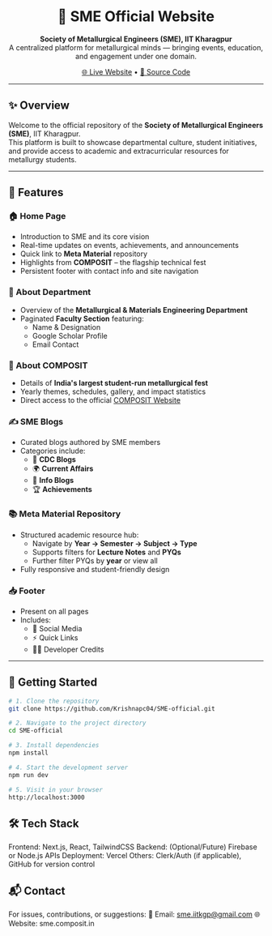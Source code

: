 <h1 align="center">🔩 SME Official Website</h1>

<p align="center">
  <b>Society of Metallurgical Engineers (SME), IIT Kharagpur</b><br/>
  A centralized platform for metallurgical minds — bringing events, education, and engagement under one domain.
</p>

<p align="center">
  <a href="https://sme-official.vercel.app/">🌐 Live Website</a> •
  <a href="https://github.com/Krishnapc04/SME-official">📂 Source Code</a>
</p>

---

## ✨ Overview

Welcome to the official repository of the **Society of Metallurgical Engineers (SME)**, IIT Kharagpur.  
This platform is built to showcase departmental culture, student initiatives, and provide access to academic and extracurricular resources for metallurgy students.

---

## 🧩 Features

### 🏠 Home Page
- Introduction to SME and its core vision
- Real-time updates on events, achievements, and announcements
- Quick link to **Meta Material** repository
- Highlights from **COMPOSIT** – the flagship technical fest
- Persistent footer with contact info and site navigation

### 🧪 About Department
- Overview of the **Metallurgical & Materials Engineering Department**
- Paginated **Faculty Section** featuring:
  - Name & Designation
  - Google Scholar Profile
  - Email Contact

### 🎉 About COMPOSIT
- Details of **India's largest student-run metallurgical fest**
- Yearly themes, schedules, gallery, and impact statistics
- Direct access to the official [COMPOSIT Website](https://composit.in)

### ✍️ SME Blogs
- Curated blogs authored by SME members
- Categories include:
  - 📘 **CDC Blogs**
  - 🌍 **Current Affairs**
  - 🧠 **Info Blogs**
  - 🏆 **Achievements**

### 📚 Meta Material Repository
- Structured academic resource hub:
  - Navigate by **Year → Semester → Subject → Type**
  - Supports filters for **Lecture Notes** and **PYQs**
  - Further filter PYQs by **year** or view all
- Fully responsive and student-friendly design

### 📥 Footer
- Present on all pages
- Includes:
  - 🔗 Social Media
  - ⚡ Quick Links
  - 🧑‍💻 Developer Credits

---

## 🚀 Getting Started

```bash
# 1. Clone the repository
git clone https://github.com/Krishnapc04/SME-official.git

# 2. Navigate to the project directory
cd SME-official

# 3. Install dependencies
npm install

# 4. Start the development server
npm run dev

# 5. Visit in your browser
http://localhost:3000
```

## 🛠️ Tech Stack
Frontend: Next.js, React, TailwindCSS
Backend: (Optional/Future) Firebase or Node.js APIs
Deployment: Vercel
Others: Clerk/Auth (if applicable), GitHub for version control

## 📬 Contact

For issues, contributions, or suggestions:
📧 Email: sme.iitkgp@gmail.com
🌐 Website: sme.composit.in
